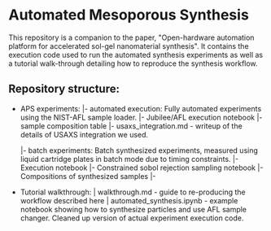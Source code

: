 # Automated Mesoporous Synthesis

This repository is a companion to the paper, "Open-hardware automation platform for accelerated sol-gel nanomaterial synthesis". It contains the execution code used to run the automated synthesis experiments as well as a tutorial walk-through detailing how to reproduce the synthesis workflow.

## Repository structure:

- APS experiments:
  |- automated execution: Fully automated experiments using the NIST-AFL sample loader. 
    |- Jubilee/AFL execution notebook
    |- sample composition table
    |- usaxs_integration.md - writeup of the details of USAXS integration we used.

  |- batch experiments: Batch synthesized experiments, measured using liquid cartridge plates in batch mode due to timing constraints.
    |- Execution notebook
    |- Constrained sobol rejection sampling notebook
    |- Compositions of synthesized samples
    |- 

- Tutorial walkthrough: 
  | walkthrough.md - guide to re-producing the workflow described here
  | automated_synthesis.ipynb - example notebook showing how to synthesize particles and use AFL sample changer. Cleaned up version of actual experiment execution code. 
